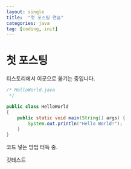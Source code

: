```yaml
---
layout: single
title:  "첫 포스팅 연습"
categories: java
tag: [coding, init]
---
```


# 첫 포스팅

티스토리에서 이곳으로 옮기는 중입니다.

```java
/* HelloWorld.java
 */

public class HelloWorld
{
	public static void main(String[] args) {
		System.out.println("Hello World!");
	}
}
```

코드 넣는 방법 터득 중.

깃테스트